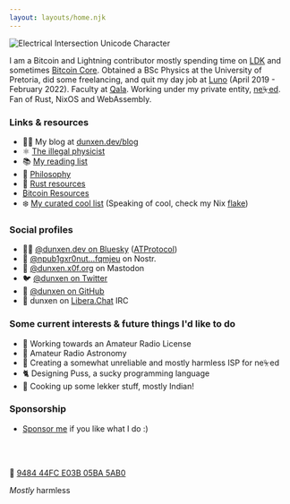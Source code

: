 ```yaml
---
layout: layouts/home.njk
---
```


<div class="illo-container">
  <img src="/assets/images/logo.avif" class="profile-picture" alt="Electrical Intersection Unicode Character">
</div>

I am a Bitcoin and Lightning contributor mostly spending time on [LDK] and sometimes [Bitcoin Core]. Obtained a BSc Physics at the University of Pretoria,
did some freelancing, and quit my day job at [Luno] (April 2019 - February 2022). Faculty at [Qala]. Working under my private entity, [ne⏧ed].
Fan of Rust, NixOS and WebAssembly.

<!-- ### Marula

As a side quest I'm building [Marula] 🍑, a new cross-platform Bitcoin/LN app focusing on 🇿🇦 , which will make use of:

-   [BDK] for Bitcoin wallet features
-   [LDK] for Lightning Network features
-   [Nakamoto] as an SPV node
-   [Arti] for Tor
-   [Fedimint] support -->

### Links & resources

-   ✍🏻 My blog at [dunxen.dev/blog](/blog)
-   ⚛️ [The illegal physicist](/physics)
-   📚 [My reading list](/reading)
-   💭 [Philosophy](/philosophy)
-   🦀 [Rust resources](/rust)
-   [₿itcoin Resources](/bitcoin)
-   ❄️ [My curated cool list](/cool)
    (Speaking of cool, check my Nix [flake](https://github.com/dunxen/flake))

### Social profiles

-   ✍🏻 [@dunxen.dev on Bluesky] ([ATProtocol])
-   🦤 [@npub1gxr0nut...fqmjeu] on Nostr.
-   🐘 [@dunxen.x0f.org] on Mastodon
-   🐦 [@dunxen on Twitter]
-   🐙 [@dunxen on GitHub]
-   💬 dunxen on [Libera.Chat] IRC

### Some current interests & future things I'd like to do

-   📡 Working towards an Amateur Radio License
-   🌌 Amateur Radio Astronomy
-   📮 Creating a somewhat unreliable and mostly harmless ISP for ne⏧ed
-   🐈 Designing Puss, a sucky programming language
-   🥘 Cooking up some lekker stuff, mostly Indian!

### Sponsorship

-   [Sponsor me] if you like what I do :)

<br><br>

🔑 [9484 44FC E03B 05BA 5AB0]

_Mostly_ harmless

[LDK]: https://lightningdevkit.org
[Bitcoin Core]: https://github.com/bitcoin/bitcoin
[Qala]: https://qala.dev
[ne⏧ed]: https://github.com/nexedworks
[BDK]: https://bitcoindevkit.org
[Nakamoto]: https://github.com/cloudhead/nakamoto
[Marula]: https://github.com/nexedworks/marula
[Arti]: https://gitlab.torproject.org/tpo/core/arti
[Fedimint]: https://fedimint.org
[@dunxen.dev on Bluesky]: https://staging.bsky.app/profile/dunxen.dev
[ATProtocol]: https://atproto.com
[@dunxen.x0f.org]: https://elk.zone/x0f.org/@dunxen
[@dunxen on Twitter]: https://twitter.com/dunxen
[@dunxen on GitHub]: https://github.com/dunxen
[Libera.Chat]: https://libera.chat
[Sponsor me]: https://github.com/sponsors/dunxen
[9484 44FC E03B 05BA 5AB0]: https://keys.openpgp.org/search?q=948444FCE03B05BA5AB0591EC37B1C1D44C786EE
[@npub1gxr0nut...fqmjeu]: https://primal.net/p/npub1gxr0nutz03u7rgquguq2sk24nzygtvq08a5malyu4epjaxhzae8qfqmjeu/notes
[Luno]: https://luno.com

